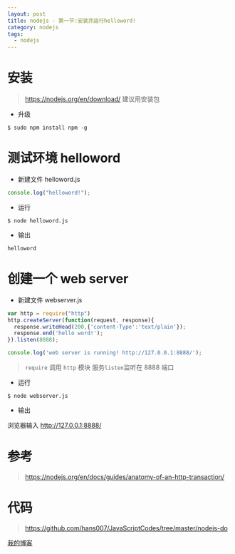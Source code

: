 ```yaml
---
layout: post
title: nodejs - 第一节:安装并运行helloword!
category: nodejs
tags:
  - nodejs
---
```


# 安装

> https://nodejs.org/en/download/
> 建议用安装包

- 升级

```
$ sudo npm install npm -g
```

# 测试环境 helloword

- 新建文件 helloword.js

```javascript
console.log("helloword!");
```

- 运行

```
$ node helloword.js
```

- 输出

```
helloword
```

# 创建一个 web server

- 新建文件 webserver.js

```javascript
var http = require("http")
http.createServer(function(request, response){
  response.writeHead(200,{'content-Type':'text/plain'});
  response.end('hello word!');
}).listen(8888);

console.log('web server is running! http://127.0.0.1:8888/');
```

> `require` 调用 `http` 模块
> 服务`listen`监听在 8888 端口

- 运行

```
$ node webserver.js
```

- 输出

浏览器输入 http://127.0.0.1:8888/

# 参考

> https://nodejs.org/en/docs/guides/anatomy-of-an-http-transaction/

# 代码

> https://github.com/hans007/JavaScriptCodes/tree/master/nodejs-do

[我的博客](https://hans007.github.io)